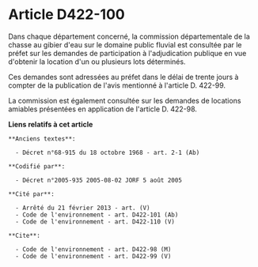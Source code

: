 # Article D422-100

Dans chaque département concerné, la commission départementale de la chasse au gibier d'eau sur le domaine public fluvial est
consultée par le préfet sur les demandes de participation à l'adjudication publique en vue d'obtenir la location d'un ou
plusieurs lots déterminés.

Ces demandes sont adressées au préfet dans le délai de trente jours à compter de la publication de l'avis mentionné à
l'article D. 422-99.

La commission est également consultée sur les demandes de locations amiables présentées en application de l'article D.
422-98.

**Liens relatifs à cet article**

	**Anciens textes**:

	  - Décret n°68-915 du 18 octobre 1968 - art. 2-1 (Ab)

	**Codifié par**:

	  - Décret n°2005-935 2005-08-02 JORF 5 août 2005

	**Cité par**:

	  - Arrêté du 21 février 2013 - art. (V)
	  - Code de l'environnement - art. D422-101 (Ab)
	  - Code de l'environnement - art. D422-110 (V)

	**Cite**:

	  - Code de l'environnement - art. D422-98 (M)
	  - Code de l'environnement - art. D422-99 (V)
